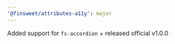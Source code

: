 ```yaml
---
'@finsweet/attributes-a11y': major
---
```


Added support for `fs-accordion` + released official v1.0.0
